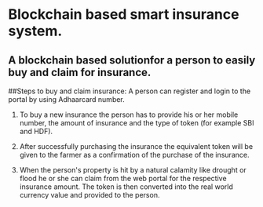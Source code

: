 # Blockchain based smart insurance system.

## A blockchain based solutionfor a person to easily buy and claim for insurance.

##Steps to buy and claim insurance:
A person can register and login to the portal by using Adhaarcard number. 

1. To buy a new insurance the person has to provide his or her mobile number, the amount of insurance and the type of token (for example SBI and HDF). 

2. After successfully purchasing the insurance the equivalent token will be given to the farmer as a confirmation of the purchase of the insurance.

3. When the person's property is hit by a natural calamity like drought or flood he or she can claim from the web portal for the respective insurance amount. The token is then converted into the real world currency value and provided to the person.  

